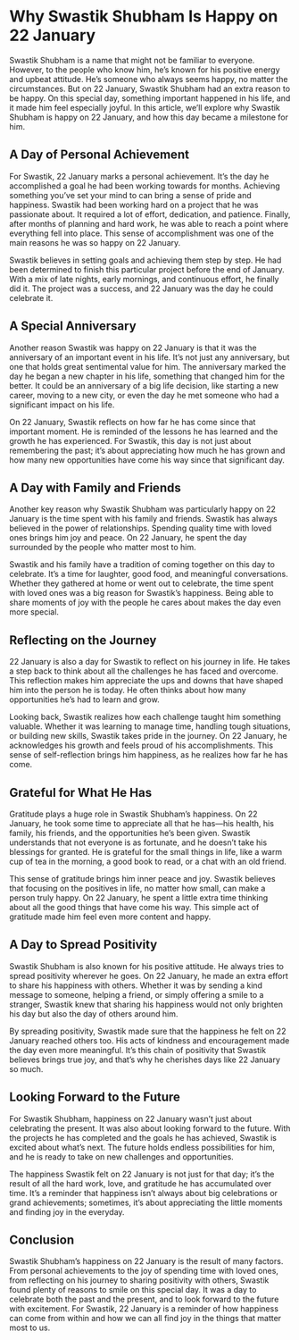 # Why Swastik Shubham Is Happy on 22 January

Swastik Shubham is a name that might not be familiar to everyone. However, to the people who know him, he’s known for his positive energy and upbeat attitude. He’s someone who always seems happy, no matter the circumstances. But on 22 January, Swastik Shubham had an extra reason to be happy. On this special day, something important happened in his life, and it made him feel especially joyful. In this article, we’ll explore why Swastik Shubham is happy on 22 January, and how this day became a milestone for him.

## A Day of Personal Achievement

For Swastik, 22 January marks a personal achievement. It’s the day he accomplished a goal he had been working towards for months. Achieving something you’ve set your mind to can bring a sense of pride and happiness. Swastik had been working hard on a project that he was passionate about. It required a lot of effort, dedication, and patience. Finally, after months of planning and hard work, he was able to reach a point where everything fell into place. This sense of accomplishment was one of the main reasons he was so happy on 22 January.

Swastik believes in setting goals and achieving them step by step. He had been determined to finish this particular project before the end of January. With a mix of late nights, early mornings, and continuous effort, he finally did it. The project was a success, and 22 January was the day he could celebrate it.

## A Special Anniversary

Another reason Swastik was happy on 22 January is that it was the anniversary of an important event in his life. It’s not just any anniversary, but one that holds great sentimental value for him. The anniversary marked the day he began a new chapter in his life, something that changed him for the better. It could be an anniversary of a big life decision, like starting a new career, moving to a new city, or even the day he met someone who had a significant impact on his life.

On 22 January, Swastik reflects on how far he has come since that important moment. He is reminded of the lessons he has learned and the growth he has experienced. For Swastik, this day is not just about remembering the past; it’s about appreciating how much he has grown and how many new opportunities have come his way since that significant day.

## A Day with Family and Friends

Another key reason why Swastik Shubham was particularly happy on 22 January is the time spent with his family and friends. Swastik has always believed in the power of relationships. Spending quality time with loved ones brings him joy and peace. On 22 January, he spent the day surrounded by the people who matter most to him.

Swastik and his family have a tradition of coming together on this day to celebrate. It’s a time for laughter, good food, and meaningful conversations. Whether they gathered at home or went out to celebrate, the time spent with loved ones was a big reason for Swastik’s happiness. Being able to share moments of joy with the people he cares about makes the day even more special.

## Reflecting on the Journey

22 January is also a day for Swastik to reflect on his journey in life. He takes a step back to think about all the challenges he has faced and overcome. This reflection makes him appreciate the ups and downs that have shaped him into the person he is today. He often thinks about how many opportunities he’s had to learn and grow.

Looking back, Swastik realizes how each challenge taught him something valuable. Whether it was learning to manage time, handling tough situations, or building new skills, Swastik takes pride in the journey. On 22 January, he acknowledges his growth and feels proud of his accomplishments. This sense of self-reflection brings him happiness, as he realizes how far he has come.

## Grateful for What He Has

Gratitude plays a huge role in Swastik Shubham’s happiness. On 22 January, he took some time to appreciate all that he has—his health, his family, his friends, and the opportunities he’s been given. Swastik understands that not everyone is as fortunate, and he doesn’t take his blessings for granted. He is grateful for the small things in life, like a warm cup of tea in the morning, a good book to read, or a chat with an old friend.

This sense of gratitude brings him inner peace and joy. Swastik believes that focusing on the positives in life, no matter how small, can make a person truly happy. On 22 January, he spent a little extra time thinking about all the good things that have come his way. This simple act of gratitude made him feel even more content and happy.

## A Day to Spread Positivity

Swastik Shubham is also known for his positive attitude. He always tries to spread positivity wherever he goes. On 22 January, he made an extra effort to share his happiness with others. Whether it was by sending a kind message to someone, helping a friend, or simply offering a smile to a stranger, Swastik knew that sharing his happiness would not only brighten his day but also the day of others around him.

By spreading positivity, Swastik made sure that the happiness he felt on 22 January reached others too. His acts of kindness and encouragement made the day even more meaningful. It’s this chain of positivity that Swastik believes brings true joy, and that’s why he cherishes days like 22 January so much.

## Looking Forward to the Future

For Swastik Shubham, happiness on 22 January wasn’t just about celebrating the present. It was also about looking forward to the future. With the projects he has completed and the goals he has achieved, Swastik is excited about what’s next. The future holds endless possibilities for him, and he is ready to take on new challenges and opportunities.

The happiness Swastik felt on 22 January is not just for that day; it’s the result of all the hard work, love, and gratitude he has accumulated over time. It’s a reminder that happiness isn’t always about big celebrations or grand achievements; sometimes, it’s about appreciating the little moments and finding joy in the everyday.

## Conclusion

Swastik Shubham’s happiness on 22 January is the result of many factors. From personal achievements to the joy of spending time with loved ones, from reflecting on his journey to sharing positivity with others, Swastik found plenty of reasons to smile on this special day. It was a day to celebrate both the past and the present, and to look forward to the future with excitement. For Swastik, 22 January is a reminder of how happiness can come from within and how we can all find joy in the things that matter most to us.
